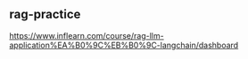 ## rag-practice

https://www.inflearn.com/course/rag-llm-application%EA%B0%9C%EB%B0%9C-langchain/dashboard
